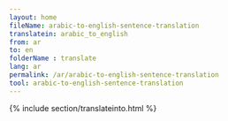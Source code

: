 ```yaml
---
layout: home
fileName: arabic-to-english-sentence-translation
translatein: arabic_to_english
from: ar
to: en
folderName : translate
lang: ar
permalink: /ar/arabic-to-english-sentence-translation
tool: arabic-to-english-sentence-translation
---
```

{% include section/translateinto.html %}